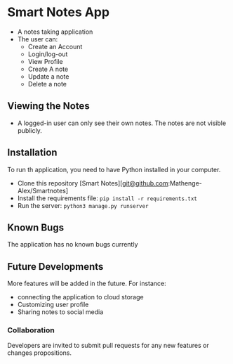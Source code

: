 # Smart Notes App
- A notes taking application
- The user can:
  - Create an Account
  - Login/log-out
  - View Profile
  - Create A note
  - Update a note
  - Delete a note

## Viewing the Notes
- A logged-in user can only see their own notes. The notes are not visible publicly.

## Installation
To run th application, you need to have Python installed in your computer.
- Clone this repository [Smart Notes][git@github.com:Mathenge-Alex/Smartnotes]
- Install the requirements file: `pip install -r requirements.txt`
- Run the server: `python3 manage.py runserver`

## Known Bugs
The application has no known bugs currently

## Future Developments
More features will be added in the future. For instance:
- connecting the application to cloud storage
- Customizing user profile
- Sharing notes to social media

### Collaboration
Developers are invited to submit pull requests for any new features or changes propositions.

